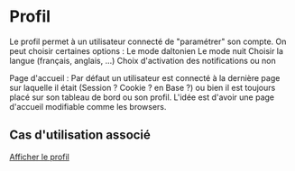 #  Profil

Le profil permet à un utilisateur connecté de "paramétrer" son compte.
On peut choisir certaines options :
Le mode daltonien
Le mode nuit
Choisir la langue (français, anglais, ...)
Choix d'activation des notifications ou non

Page d'accueil : Par défaut un utilisateur est connecté à la dernière page sur laquelle il était (Session ? Cookie ? en Base ?) ou bien il est toujours placé sur son tableau de bord ou son profil. L'idée est d'avoir une page d'accueil modifiable comme les browsers.

## Cas d'utilisation associé

[Afficher le profil](../casutilisation/utilisateur/affichemodifprofil.md)

<!--- 
Author : Hugo 
Validator : Jordan
-->
